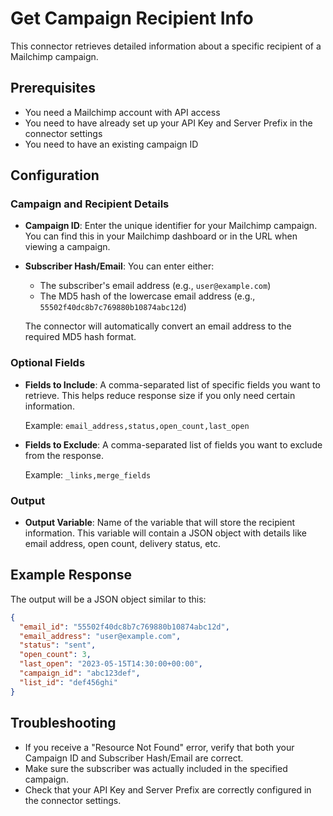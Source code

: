 # Get Campaign Recipient Info

This connector retrieves detailed information about a specific recipient of a Mailchimp campaign.

## Prerequisites

- You need a Mailchimp account with API access
- You need to have already set up your API Key and Server Prefix in the connector settings
- You need to have an existing campaign ID

## Configuration

### Campaign and Recipient Details

- **Campaign ID**: Enter the unique identifier for your Mailchimp campaign. You can find this in your Mailchimp dashboard or in the URL when viewing a campaign.
  
- **Subscriber Hash/Email**: You can enter either:
  - The subscriber's email address (e.g., `user@example.com`)
  - The MD5 hash of the lowercase email address (e.g., `55502f40dc8b7c769880b10874abc12d`)
  
  The connector will automatically convert an email address to the required MD5 hash format.

### Optional Fields

- **Fields to Include**: A comma-separated list of specific fields you want to retrieve. This helps reduce response size if you only need certain information.
  
  Example: `email_address,status,open_count,last_open`
  
- **Fields to Exclude**: A comma-separated list of fields you want to exclude from the response.
  
  Example: `_links,merge_fields`

### Output

- **Output Variable**: Name of the variable that will store the recipient information. This variable will contain a JSON object with details like email address, open count, delivery status, etc.

## Example Response

The output will be a JSON object similar to this:

```json
{
  "email_id": "55502f40dc8b7c769880b10874abc12d",
  "email_address": "user@example.com",
  "status": "sent",
  "open_count": 3,
  "last_open": "2023-05-15T14:30:00+00:00",
  "campaign_id": "abc123def",
  "list_id": "def456ghi"
}
```

## Troubleshooting

- If you receive a "Resource Not Found" error, verify that both your Campaign ID and Subscriber Hash/Email are correct.
- Make sure the subscriber was actually included in the specified campaign.
- Check that your API Key and Server Prefix are correctly configured in the connector settings.